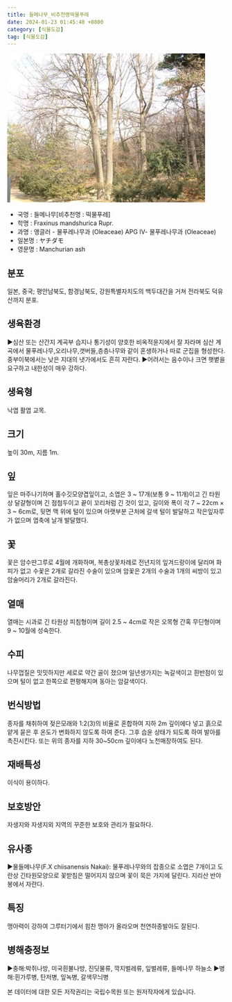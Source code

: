 ```yaml
---
title: 들메나무_비추천명떡물푸레
date: 2024-01-23 01:45:48 +0800
category: [식물도감]
tag: [식물도감]
---
```




![들메나무[비추천명 : 떡물푸레]](/assets/img/fileUpload/plants/basic/Oleaceae/Fraxinus/11025/1_th2.JPG)
- 국명 : 들메나무[비추천명 : 떡물푸레]
- 학명 : Fraxinus mandshurica Rupr.
- 과명 : 앵글러 - 물푸레나무과 (Oleaceae) APG Ⅳ- 물푸레나무과 (Oleaceae)
- 일본명 : ヤチダモ
- 영문명 : Manchurian ash


## 분포
일본, 중국; 평안남북도, 함경남북도, 강원특별자치도의 백두대간을 거쳐 전라북도 덕유산까지 분포.
## 생육환경
▶심산 또는 산간지 계곡부 습지나 통기성이 양호한 비옥적윤지에서 잘 자라며 심산 계곡에서 물푸레나무,오리나무,갯버들,층층나무와 같이 혼생하거나 따로 군집을 형성한다. 중부이북에서는 낮은 지대의 냇가에서도 흔히 자란다. 
▶어려서는 음수이나 크면 햇볕을 요구하고 내한성이 매우 강하다.
## 생육형
낙엽 활엽 교목.
## 크기
높이 30m, 지름 1m.
## 잎
잎은 마주나기하며 홀수깃모양겹잎이고, 소엽은 3 ~ 17개(보통 9 ~ 11개)이고 긴 타원상 달걀형이며 긴 점첨두이고 끝이 꼬리처럼 긴 것이 있고, 길이와 폭이 각 7 ~ 22cm × 3 ~ 6cm로, 뒷면 맥 위에 털이 있으며 아랫부분 근처에 갈색 털이 발달하고 작은잎자루가 없으며 엽축에 날개 발달했다.
## 꽃
꽃은 암수딴그루로 4월에 개화하며, 복총상꽃차례로 전년지의 잎겨드랑이에 달리며 화피가 없고 수꽃은 2개로 갈라진 수술이 있으며 암꽃은 2개의 수술과 1개의 씨방이 있고 암술머리가 2개로 갈라진다.
## 열매
열매는 시과로 긴 타원상 피침형이며 길이 2.5 ~ 4cm로 작은 오목형 간혹 무딘형이며 9 ~ 10월에 성숙한다.
## 수피
나무껍질은 밋밋하지만 세로로 약간 골이 졌으며 일년생가지는 녹갈색이고 흰반점이 있으며 털이 없고 한쪽으로 편평해지며 동아는 암갈색이다.
## 번식방법
종자를 채취하여 젖은모래와 1:2(3)의 비율로 혼합하여 지하 2m 깊이에다 넣고 흙으로 얕게 묻은 후 온도가 변화하지 않도록 하여 준다. 그후 습윤 상태가 되도록 하여 발아를 촉진시킨다. 또는 위의 종자를 지하 30~50cm 깊이에다 노천매장하여도 된다.
## 재배특성
이식이 용이하다.
## 보호방안
자생지와 자생지외 지역의 꾸준한 보호와 관리가 필요하다.
## 유사종
▶물들메나무(F.X chiisanensis Nakai): 물푸레나무와의 잡종으로 소엽은 7개이고 도란상 긴타원모양으로 꽃받침은 떨어지지 않으며 꽃이 묵은 가지에 달린다. 지리산 반야봉에서 자란다.
## 특징
맹아력이 강하여 그루터기에서 힘찬 맹아가 올라오며 천연하종발아도 잘된다.
## 병해충정보
▶충해:박쥐나방, 미국흰불나방, 진딧물류, 깍지벌레류, 잎벌레류, 들메나무 하늘소
▶병해:흰가루병, 탄저병, 잎녹병, 갈색무늬병






본 데이터에 대한 모든 저작권리는 국립수목원 또는 원저작자에게 있습니다.
